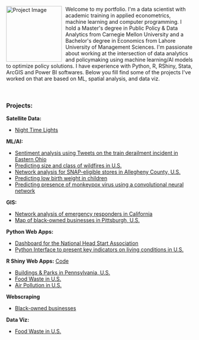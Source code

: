 
<div>
  <img align="left" src="https://github.com/user-attachments/assets/1a64a156-a5fd-4007-aab0-67e8657b7189" alt="Project Image"  width="150" style="float:left; margin-right:10px;">
  <p><strong><span style="font-size:20pt;"></span></strong></p>
  <p>Welcome to my portfolio. I'm a data scientist with academic training in applied econometrics, machine learning and computer programming. I hold a Master's degree in Public Policy & Data Analytics from Carnegie Mellon University and a Bachelor's degree in Economics from Lahore University of Management Sciences. 
    I'm passionate about working at the intersection of data analytics and policymaking using machine learning/AI models to optimize policy solutions. I have experience with Python, R, RShiny, Stata, ArcGIS and Power BI softwares. Below you fill find some of the projects I've worked on that are based on ML, spatial analysis, and data viz. 
</p>
<br>
</div>

### Projects:

**Satellite Data:**
- [Night Time Lights](https://github.com/mahrukh-k/Google-Earth-Engine.git)

**ML/AI:**

- [Sentiment analysis using Tweets on the train derailment incident in Eastern Ohio](https://github.com/mahrukh-k/AI-Project.git)
- [Predicting size and class of wildfires in U.S.](https://github.com/mahrukh-k/Predicting-Wildfires)
- [Network analysis for SNAP-eligible stores in Allegheny County, U.S.](https://github.com/amjanaskie/MAP_Project_PGH_SNAP.git)
- [Predicting low birth weight in children](https://github.com/mahrukh-k/Predicting-low-birth-weight-in-children.git)
- [Predicting presence of monkeypox virus using a convolutional neural network](https://github.com/mahrukh-k/Containing-the-spread-of-monkeypox-virus-using-a-convolutional-neural-network.git)


**GIS:**
- [Network analysis of emergency responders in California](https://storymaps.arcgis.com/stories/c11b34a88af940e6bd10dc2878dc74db)
- [Map of black-owned businesses in Pittsburgh, U.S.](https://storymaps.arcgis.com/stories/73ed746ecaad4ffe8693658b58d6eca0)


**Python Web Apps:**
- [Dashboard for the National Head Start Association](https://github.com/mahrukh-k/Streamlit-Dashboard-NHSA.git)
- [Python Interface to present key indicators on living conditions in U.S.](https://github.com/mahrukh-k/Tkinter-Application.git)


**R Shiny Web Apps:**
[Code](https://github.com/mahrukh-k/RShiny-Dashboards.git)

- [Buildings & Parks in Pennsylvania, U.S.](https://mahrukh-k.shinyapps.io/final-project-mahrukhk/?_ga=2.134633777.1150617572.1679851978-1328447398.1678659633)
- [Food Waste in U.S.](https://mahrukh-k.shinyapps.io/hw2-mahrukhk/?_ga=2.134633777.1150617572.1679851978-1328447398.1678659633)
- [Air Pollution in U.S.](https://mahrukh-k.shinyapps.io/hw1-shiny/?_ga=2.134633777.1150617572.1679851978-1328447398.1678659633)

**Webscraping**
- [Black-owned businesses](https://github.com/mahrukh-k/Webscraping.git)

**Data Viz:**
- [Food Waste in U.S.](https://carnegiemellon.shorthandstories.com/rotten-potatoes/index.html)

